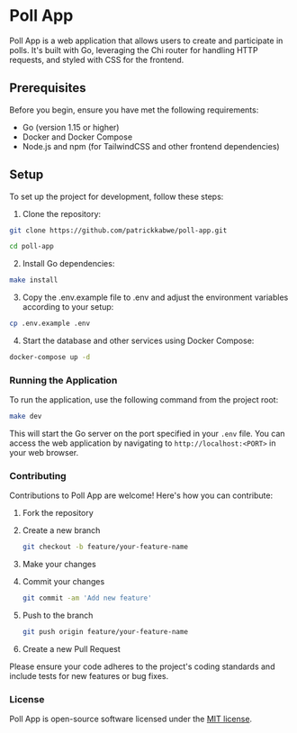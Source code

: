 # Poll App

Poll App is a web application that allows users to create and participate in polls. It's built with Go, leveraging the Chi router for handling HTTP requests, and styled with CSS for the frontend.

## Prerequisites

Before you begin, ensure you have met the following requirements:

- Go (version 1.15 or higher)
- Docker and Docker Compose
- Node.js and npm (for TailwindCSS and other frontend dependencies)

## Setup

To set up the project for development, follow these steps:

1. Clone the repository:

```sh
git clone https://github.com/patrickkabwe/poll-app.git

cd poll-app
```

2. Install Go dependencies:

```sh
make install
```

3. Copy the .env.example file to .env and adjust the environment variables according to your setup:

```sh
cp .env.example .env
```

4. Start the database and other services using Docker Compose:

```sh
docker-compose up -d
```

### Running the Application

To run the application, use the following command from the project root:

```sh
make dev
```

This will start the Go server on the port specified in your `.env` file. You can access the web application by navigating to `http://localhost:<PORT>` in your web browser.

### Contributing

Contributions to Poll App are welcome! Here's how you can contribute:

1. Fork the repository

2. Create a new branch
   ```sh
   git checkout -b feature/your-feature-name
   ```
3. Make your changes
4. Commit your changes
   ```sh
   git commit -am 'Add new feature'
   ```
5. Push to the branch
   ```sh
   git push origin feature/your-feature-name
   ```
6. Create a new Pull Request

Please ensure your code adheres to the project's coding standards and include tests for new features or bug fixes.

### License

Poll App is open-source software licensed under the [MIT license](https://opensource.org/licenses/MIT).
